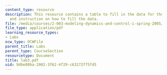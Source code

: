 ```yaml
---
content_type: resource
description: This resource contains a table to fill in the data for the lab session
  and instruction on how to fill the data.
file: /media/courses/2-003-modeling-dynamics-and-control-i-spring-2005/9dbe80ba20023f624f29c63172ff5fd5_lab3.pdf
file_type: application/pdf
learning_resource_types:
- Labs
ocw_type: OCWFile
parent_title: Labs
parent_type: CourseSection
resourcetype: Document
title: lab3.pdf
uid: 9dbe80ba-2002-3f62-4f29-c63172ff5fd5
---
```

